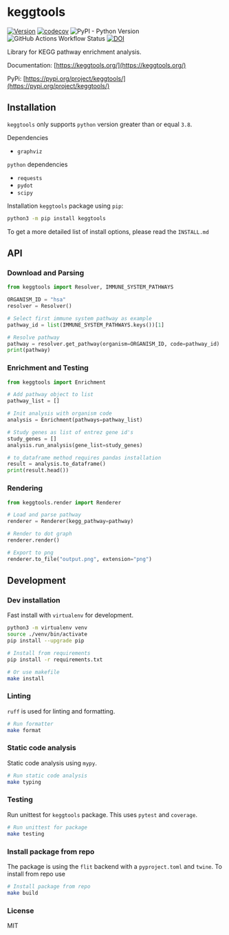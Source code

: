 # keggtools

[![Version](https://img.shields.io/pypi/v/keggtools)](https://pypi.org/project/keggtools/)
[![codecov](https://codecov.io/gh/harryhaller001/keggtools/graph/badge.svg?token=3VBDIALBLK)](https://codecov.io/gh/harryhaller001/keggtools)
![PyPI - Python Version](https://img.shields.io/pypi/pyversions/keggtools)
![GitHub Actions Workflow Status](https://img.shields.io/github/actions/workflow/status/harryhaller001/keggtools/testing.yml)
[![DOI](https://zenodo.org/badge/304011676.svg)](https://doi.org/10.5281/zenodo.14808443)

Library for KEGG pathway enrichment analysis.

Documentation: [https://keggtools.org/](https://keggtools.org/)

PyPi: [https://pypi.org/project/keggtools/](https://pypi.org/project/keggtools/)


## Installation

`keggtools` only supports `python` version greater than or equal `3.8`.

Dependencies

* `graphviz`

`python` dependencies

* `requests`
* `pydot`
* `scipy`


Installation `keggtools` package using `pip`:

```bash
python3 -m pip install keggtools
```

To get a more detailed list of install options, please read the `INSTALL.md`

## API

### Download and Parsing


```python
from keggtools import Resolver, IMMUNE_SYSTEM_PATHWAYS

ORGANISM_ID = "hsa"
resolver = Resolver()

# Select first immune system pathway as example
pathway_id = list(IMMUNE_SYSTEM_PATHWAYS.keys())[1]

# Resolve pathway
pathway = resolver.get_pathway(organism=ORGANISM_ID, code=pathway_id)
print(pathway)
```


### Enrichment and Testing

```python
from keggtools import Enrichment

# Add pathway object to list
pathway_list = []

# Init analysis with organism code
analysis = Enrichment(pathways=pathway_list)

# Study genes as list of entrez gene id's
study_genes = []
analysis.run_analysis(gene_list=study_genes)

# to_dataframe method requires pandas installation
result = analysis.to_dataframe()
print(result.head())
```

### Rendering

```python
from keggtools.render import Renderer

# Load and parse pathway
renderer = Renderer(kegg_pathway=pathway)

# Render to dot graph
renderer.render()

# Export to png
renderer.to_file("output.png", extension="png")
```

## Development

### Dev installation

Fast install with `virtualenv` for development.

```bash
python3 -m virtualenv venv
source ./venv/bin/activate
pip install --upgrade pip

# Install from requirements
pip install -r requirements.txt

# Or use makefile
make install
```



### Linting

`ruff` is used for linting and formatting.

```bash
# Run formatter
make format
```

### Static code analysis

Static code analysis using `mypy`.

```bash
# Run static code analysis
make typing
```

### Testing

Run unittest for `keggtools` package. This uses `pytest` and `coverage`.

```bash
# Run unittest for package
make testing
```

### Install package from repo

The package is using the `flit` backend with a `pyproject.toml` and `twine`. To install from repo use

```bash
# Install package from repo
make build
```


### License

MIT
